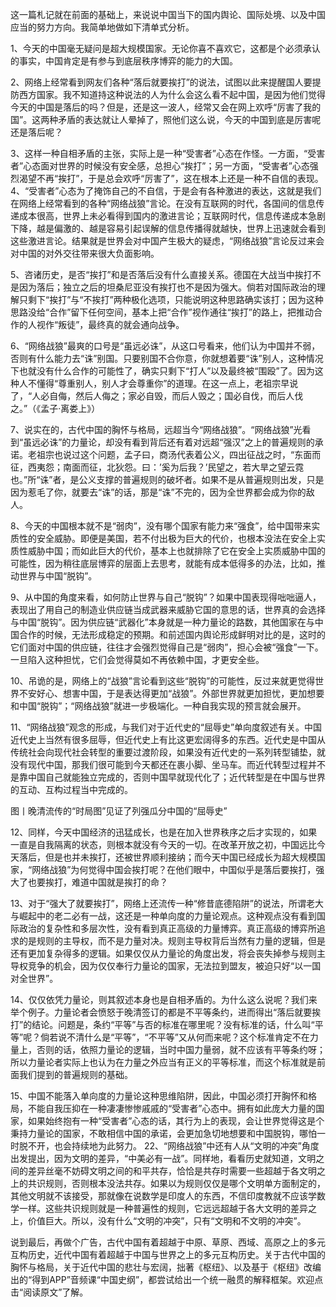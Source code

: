 这一篇札记就在前面的基础上，来说说中国当下的国内舆论、国际处境、以及中国应当的努力方向。我简单地做如下清单式分析。

1、今天的中国毫无疑问是超大规模国家。无论你喜不喜欢它，这都是个必须承认的事实，中国肯定是有参与到底层秩序博弈的能力的大国。

2、网络上经常看到网友们各种“落后就要挨打”的说法，试图以此来提醒国人要提防西方国家。我不知道持这种说法的人为什么会这么看不起中国，是因为他们觉得今天的中国是落后的吗？但是，还是这一波人，经常又会在网上欢呼“厉害了我的国”。这两种矛盾的表达就让人晕掉了，照他们这么说，今天的中国到底是厉害呢还是落后呢？

3、这样一种自相矛盾的主张，实际上是一种“受害者”心态在作怪。一方面，“受害者”心态面对世界的时候没有安全感，总担心“挨打”；另一方面，“受害者”心态强烈渴望不再“挨打”，于是总会欢呼“厉害了”，这在根本上还是一种不自信的表现。 4、“受害者”心态为了掩饰自己的不自信，于是会有各种激进的表达，这就是我们在网络上经常看到的各种“网络战狼”言论。在没有互联网的时代，各国间的信息传递成本很高，世界上未必看得到国内的激进言论；互联网时代，信息传递成本急剧下降，越是偏激的、越是容易引起误解的信息传播得就越快，世界上迅速就会看到这些激进言论。结果就是世界会对中国产生极大的疑虑，“网络战狼”言论反过来会对中国的对外交往带来很大负面影响。

5、咨诸历史，是否“挨打”和是否落后没有什么直接关系。德国在大战当中挨打不是因为落后；独立之后的坦桑尼亚没有挨打也不是因为强大。倘若对国际政治的理解只剩下“挨打”与“不挨打”两种极化选项，只能说明这种思路确实该打；因为这种思路没给“合作”留下任何空间，基本上把“合作”视作通往“挨打”的路上，把推动合作的人视作“叛徒”，最终真的就会通向战争。

6、“网络战狼”最爽的口号是“虽远必诛”，从这口号看来，他们认为中国并不弱，否则有什么能力去“诛”别国。只要别国不合你意，你就想着要“诛”别人，这种情况下也就没有什么合作的可能性了，确实只剩下“打人”以及最终被“围殴”了。因为这种人不懂得“尊重别人，别人才会尊重你”的道理。在这一点上，老祖宗早说了，“人必自侮，然后人侮之；家必自毁，而后人毁之；国必自伐，而后人伐之。”（《孟子·离娄上》）

7、说实在的，古代中国的胸怀与格局，远超当今“网络战狼”。“网络战狼”光看到“虽远必诛”的力量论，却没有看到背后还有着对远超“强汉”之上的普遍规则的承诺。老祖宗也说过这个问题，孟子曰，商汤代表着公义，四出征战之时，“东面而征，西夷怨；南面而征，北狄怨。曰：’奚为后我？’民望之，若大旱之望云霓也。”所“诛”者，是公义支撑的普遍规则的破坏者。如果不是从普遍规则出发，只是因为惹毛了你，就要去“诛”的话，那是“诛”不完的，因为全世界都会成为你的敌人。

8、今天的中国根本就不是“弱肉”，没有哪个国家有能力来“强食”，给中国带来实质性的安全威胁。即便是美国，若不付出极为巨大的代价，也根本没法在安全上实质性威胁中国；而如此巨大的代价，基本上也就排除了它在安全上实质威胁中国的可能性，因为稍往底层博弈的层面上去思考，就能有成本低得多的办法，比如，推动世界与中国“脱钩”。

9、从中国的角度来看，如何防止世界与自己“脱钩”？如果中国表现得咄咄逼人，表现出了用自己的制造业供应链当成武器来威胁它国的意思的话，世界真的会选择与中国“脱钩”。因为供应链“武器化”本身就是一种力量论的路数，其他国家在与中国合作的时候，无法形成稳定的预期。和前述国内舆论形成鲜明对比的是，这时的它们面对中国的供应链，往往才会强烈觉得自己是“弱肉”，担心会被“强食”一下。一旦陷入这种担忧，它们会觉得莫如不再依赖中国，才更安全些。

10、吊诡的是，网络上的“战狼”言论看到这些“脱钩”的可能性，反过来就更觉得世界不安好心、想害中国，于是表达得更加“战狼”。外部世界就更加担忧，更加想要和中国“脱钩”；“网络战狼”就进一步极端化。一种自我实现的预言就会展开。

11、“网络战狼”观念的形成，与我们对于近代史的“屈辱史”单向度叙述有关。中国近代史上当然有很多屈辱，但近代史上有比这更宏阔得多的东西。近代史是中国从传统社会向现代社会转型的重要过渡阶段，如果没有近代史的一系列转型铺垫，就没有现代中国，那我们很可能到今天都还在裹小脚、坐马车。而近代转型过程并不是靠中国自己就能独立完成的，否则中国早就现代化了；近代转型是在中国与世界的互动、互构过程当中完成的。

图丨晚清流传的“时局图”见证了列强瓜分中国的“屈辱史”

12、同样，今天中国经济的迅猛成长，也是在加入世界秩序之后才实现的，如果一直是自我隔离的状态，则根本就没有今天的一切。在改革开放之初，中国远比今天落后，但是也并未挨打，还被世界顺利接纳；而今天中国已经成长为超大规模国家，“网络战狼”为何觉得中国会挨打呢？在他们眼中，中国似乎是落后要挨打，强大了也要挨打，难道中国就是挨打的命？

13、对于“强大了就要挨打”，网络上还流传一种“修昔底德陷阱”的说法，所谓老大与崛起中的老二必有一战，这还是一种单向度的力量论观点。这种观点没有看到国际政治的复杂性和多层次性，没有看到真正高级的力量博弈。真正高级的博弈所追求的是规则的主导权，而不是力量对决。规则主导权背后当然有力量的逻辑，但是还有更加复杂得多的逻辑。如果仅仅从力量论的角度出发，将会丧失掉参与规则主导权竞争的机会，因为仅仅奉行力量论的国家，无法拉到盟友，被迫只好“以一国对全世界”。

14、仅仅依凭力量论，则其叙述本身也是自相矛盾的。为什么这么说呢？我们来举个例子。力量论者会愤怒于晚清签订的都是不平等条约，进而得出“落后就要挨打”的结论。问题是，条约“平等”与否的标准在哪里呢？没有标准的话，什么叫“平等”呢？倘若说不清什么是“平等”，“不平等”又从何而来呢？这个标准肯定不在力量上，否则的话，依照力量论的逻辑，当时中国力量弱，就不应该有平等条约呀；所以力量论者实际上也认为在力量之外应当有正义的平等标准，而这个标准就是前面我们提到的普遍规则的基础。

15、中国不能落入单向度的力量论这种思维陷阱，因此，中国必须打开胸怀和格局，不能自我压抑在一种凄凄惨惨戚戚的“受害者”心态中。拥有如此庞大力量的国家，如果始终抱有一种“受害者”心态的话，其行为上的表现，会让世界觉得这是个秉持力量论的国家，不敢相信中国的承诺，会更加急切地想要和中国脱钩，哪怕一时脱不开，也会持续地为此努力。 22、“网络战狼”中还有人从“文明的冲突”角度出发提出，因为文明的差异，“中美必有一战”。同样地，看看历史就知道，文明之间的差异丝毫不妨碍文明之间的和平共存，恰恰是共存时需要一些超越于各文明之上的共识规则，否则根本没法共存。如果以为规则仅仅是哪个文明单方面制定的，其他文明就不该接受，那就像在说数学是印度人的东西，不信印度教就不应该学数学一样。这些共识规则就是一种普遍性的规则，它远远超越于各大文明的差异之上，价值巨大。所以，没有什么“文明的冲突”，只有“文明和不文明的冲突”。

说到最后，再做个广告，古代中国有着超越于中原、草原、西域、高原之上的多元互构历史，近代中国有着超越于中国与世界之上的多元互构历史。关于古代中国的胸怀与格局，关于近代中国的悲壮与宏阔，拙著《枢纽》、以及基于《枢纽》改编出的“得到APP”音频课“中国史纲”，都尝试给出一个统一融贯的解释框架。欢迎点击“阅读原文”了解。


